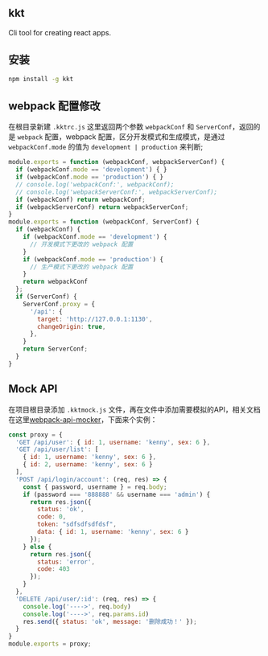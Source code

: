 kkt
--- 

Cli tool for creating react apps.

## 安装

```bash
npm install -g kkt
```

## webpack 配置修改

在根目录新建 `.kktrc.js` 这里返回两个参数 `webpackConf` 和 `ServerConf`，返回的是 `webpack` 配置，webpack 配置，区分开发模式和生成模式，是通过 `webpackConf.mode` 的值为 `development | production` 来判断;

```js
module.exports = function (webpackConf, webpackServerConf) {
  if (webpackConf.mode == 'development') { }
  if (webpackConf.mode == 'production') { }
  // console.log('webpackConf:', webpackConf);
  // console.log('webpackServerConf:', webpackServerConf);
  if (webpackConf) return webpackConf;
  if (webpackServerConf) return webpackServerConf;
}
module.exports = function (webpackConf, ServerConf) {
  if (webpackConf) {
    if (webpackConf.mode == 'development') {
      // 开发模式下更改的 webpack 配置
    }
    if (webpackConf.mode == 'production') {
      // 生产模式下更改的 webpack 配置
    }
    return webpackConf
  };
  if (ServerConf) {
    ServerConf.proxy = {
      '/api': {
        target: 'http://127.0.0.1:1130',
        changeOrigin: true,
      },
    }
    return ServerConf;
  }
}
```

## Mock API

在项目根目录添加 `.kktmock.js` 文件，再在文件中添加需要模拟的API，相关文档在这里[webpack-api-mocker](https://github.com/jaywcjlove/webpack-api-mocker)，下面来个实例：

```js
const proxy = {
  'GET /api/user': { id: 1, username: 'kenny', sex: 6 },
  'GET /api/user/list': [
    { id: 1, username: 'kenny', sex: 6 }, 
    { id: 2, username: 'kenny', sex: 6 }
  ],
  'POST /api/login/account': (req, res) => {
    const { password, username } = req.body;
    if (password === '888888' && username === 'admin') {
      return res.json({
        status: 'ok',
        code: 0,
        token: "sdfsdfsdfdsf",
        data: { id: 1, username: 'kenny', sex: 6 }
      });
    } else {
      return res.json({
        status: 'error',
        code: 403
      });
    }
  },
  'DELETE /api/user/:id': (req, res) => {
    console.log('---->', req.body)
    console.log('---->', req.params.id)
    res.send({ status: 'ok', message: '删除成功！' });
  }
}
module.exports = proxy;
```
